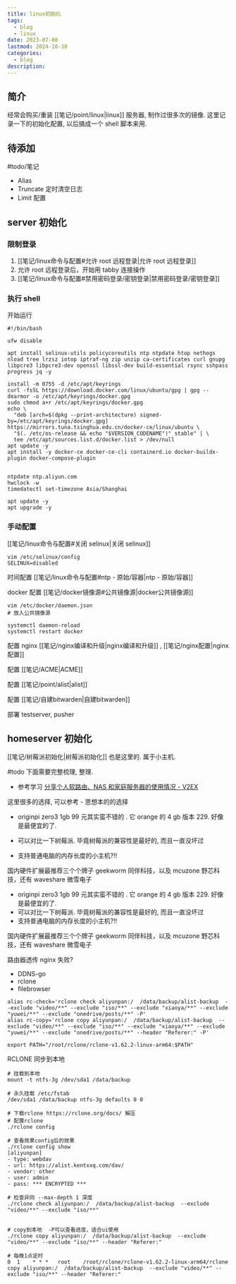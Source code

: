```yaml
---
title: linux初始化
tags:
  - blog
  - linux
date: 2023-07-08
lastmod: 2024-10-30
categories:
  - blog
description: 
---
```


## 简介

经常会购买/重装 [[笔记/point/linux|linux]] 服务器, 制作过很多次的镜像. 这里记录一下的初始化配置, 以后搞成一个 shell 脚本来用.

## 待添加

#todo/笔记

- Alias
- Truncate 定时清空日志
- Limit 配置

## server 初始化

### 限制登录

1. [[笔记/linux命令与配置#允许 root 远程登录|允许 root 远程登录]]
2. 允许 root 远程登录后，开始用 tabby 连接操作
3. [[笔记/linux命令与配置#禁用密码登录/密钥登录|禁用密码登录/密钥登录]]

### 执行 shell

开始运行

```shell
#!/bin/bash

ufw disable

apt install selinux-utils policycoreutils ntp ntpdate htop nethogs nload tree lrzsz iotop iptraf-ng zip unzip ca-certificates curl gnupg libpcre3 libpcre3-dev openssl libssl-dev build-essential rsync sshpass progress jq -y

install -m 0755 -d /etc/apt/keyrings
curl -fsSL https://download.docker.com/linux/ubuntu/gpg | gpg --dearmor -o /etc/apt/keyrings/docker.gpg
sudo chmod a+r /etc/apt/keyrings/docker.gpg
echo \
  "deb [arch=$(dpkg --print-architecture) signed-by=/etc/apt/keyrings/docker.gpg] https://mirrors.tuna.tsinghua.edu.cn/docker-ce/linux/ubuntu \
  "$(. /etc/os-release && echo "$VERSION_CODENAME")" stable" | \
  tee /etc/apt/sources.list.d/docker.list > /dev/null
apt update -y
apt install -y docker-ce docker-ce-cli containerd.io docker-buildx-plugin docker-compose-plugin


ntpdate ntp.aliyun.com
hwclock -w
timedatectl set-timezone Asia/Shanghai

apt update -y
apt upgrade -y
```

### 手动配置

[[笔记/linux命令与配置#关闭 selinux|关闭 selinux]]

```shell
vim /etc/selinux/config
SELINUX=disabled
```

时间配置 [[笔记/linux命令与配置#ntp - 原始/容器|ntp - 原始/容器]]

docker 配置 [[笔记/docker镜像源#公共镜像源|docker公共镜像源]]

```shell
vim /etc/docker/daemon.json
# 放入公共镜像源

systemctl daemon-reload
systemctl restart docker
```

配置 nginx [[笔记/nginx编译和升级|nginx编译和升级]] , [[笔记/nginx配置|nginx配置]]

配置 [[笔记/ACME|ACME]]

配置 [[笔记/point/alist|alist]]

配置 [[笔记/自建bitwarden|自建bitwarden]]

部署 testserver, pusher

## homeserver 初始化

[[笔记/树莓派初始化|树莓派初始化]] 也是这里的. 属于小主机.

#todo 下面需要完整梳理, 整理.

- 参考学习 [分享个人软路由、NAS 和家庭服务器的使用情况 - V2EX](https://www.v2ex.com/t/1061012)

这里很多的选择, 可以参考 - 思想本的的选择

- originpi zero3 1gb 99 元其实蛮不错的 . 它 orange 的 4 gb 版本 229. 好像是最便宜的了.
- 可以对比一下树莓派. 毕竟树莓派的兼容性是最好的, 而且一直没坏过

- 支持普通电脑的内存长度的小主机?!!

国内硬件扩展最推荐三个个牌子 geekworm 同伴科技，以及 mcuzone 野芯科技，还有 waveshare 微雪电子

- originpi zero3 1gb 99 元其实蛮不错的 . 它 orange 的 4 gb 版本 229. 好像是最便宜的了.
- 可以对比一下树莓派. 毕竟树莓派的兼容性是最好的, 而且一直没坏过
- 支持普通电脑的内存长度的小主机?!!

国内硬件扩展最推荐三个个牌子 geekworm 同伴科技，以及 mcuzone 野芯科技，还有 waveshare 微雪电子



路由器透传 nginx 失败?

- DDNS-go
- rclone
- filebrowser

```shell
alias rc-check='rclone check aliyunpan:/  /data/backup/alist-backup  --exclude "video/**" --exclude "iso/**" --exclude "xiaoya/**" --exclude "yuwei/**" --exclude "onedrive/posts/**" -P'
alias rc-copy='rclone copy aliyunpan:/  /data/backup/alist-backup  --exclude "video/**" --exclude "iso/**" --exclude "xiaoya/**" --exclude "yuwei/**" --exclude "onedrive/posts/**" --header "Referer:" -P'

export PATH="/root/rclone/rclone-v1.62.2-linux-arm64:$PATH"
```

RCLONE 同步到本地

```shell
# 挂载到本地
mount -t ntfs-3g /dev/sda1 /data/backup

# 永久挂载 /etc/fstab
/dev/sda1 /data/backup ntfs-3g defaults 0 0

# 下载rclone https://rclone.org/docs/ 解压
# 配置rclone
./rclone config 

# 查看效果config后的效果
./rclone config show
[aliyunpan]
- type: webdav
- url: https://alist.kentxxq.com/dav/
- vendor: other
- user: admin
- pass: *** ENCRYPTED ***

# 检查异同 --max-depth 1 深度
./rclone check aliyunpan:/  /data/backup/alist-backup  --exclude "video/**" --exclude "iso/**"


# copy到本地  -P可以查看进度，适合ui使用
./rclone copy aliyunpan:/  /data/backup/alist-backup  --exclude "video/**" --exclude "iso/**" --header "Referer:" 

# 每晚1点定时
0  1    * * *   root    /root/rclone/rclone-v1.62.2-linux-arm64/rclone copy aliyunpan:/  /data/backup/alist-backup  --exclude "video/**" --exclude "iso/**" --header "Referer:"
```
